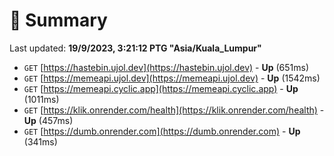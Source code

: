 # 📖 Summary
Last updated: **19/9/2023, 3:21:12 PTG "Asia/Kuala_Lumpur"**

- `GET` [https://hastebin.ujol.dev](https://hastebin.ujol.dev) - **Up** (651ms)
- `GET` [https://memeapi.ujol.dev](https://memeapi.ujol.dev) - **Up** (1542ms)
- `GET` [https://memeapi.cyclic.app](https://memeapi.cyclic.app) - **Up** (1011ms)
- `GET` [https://klik.onrender.com/health](https://klik.onrender.com/health) - **Up** (457ms)
- `GET` [https://dumb.onrender.com](https://dumb.onrender.com) - **Up** (341ms)
